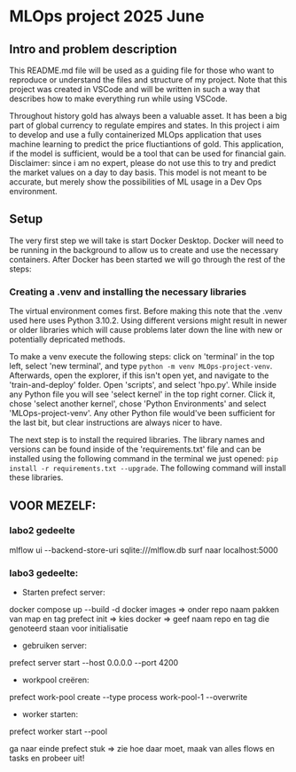 # MLOps project 2025 June

## Intro and problem description

This README.md file will be used as a guiding file for those who want to reproduce or understand the files and structure of my project. Note that this project was created in VSCode and will be written in such a way that describes how to make everything run while using VSCode.

Throughout history gold has always been a valuable asset. It has been a big part of global currency to regulate empires and states. In this project i aim to develop and use a fully containerized MLOps application that uses machine learning to predict the price fluctiantions of gold. This application, if the model is sufficient, would be a tool that can be used for financial gain. Disclaimer: since i am no expert, please do not use this to try and predict the market values on a day to day basis. This model is not meant to be accurate, but merely show the possibilities of ML usage in a Dev Ops environment.

## Setup

The very first step we will take is start Docker Desktop. Docker will need to be running in the background to allow us to create and use the necessary containers. After Docker has been started we will go through the rest of the steps:

### Creating a .venv and installing the necessary libraries

The virtual environment comes first. Before making this note that the .venv used here uses Python 3.10.2. Using different versions might result in newer or older libraries which will cause problems later down the line with new or potentially depricated methods.

To make a venv execute the following steps: click on 'terminal' in the top left, select 'new terminal', and type `python -m venv MLOps-project-venv`. Afterwards, open the explorer, if this isn't open yet, and navigate to the 'train-and-deploy' folder. Open 'scripts', and select 'hpo.py'. While inside any Python file you will see 'select kernel' in the top right corner. Click it, chose 'select another kernel', chose 'Python Environments' and select 'MLOps-project-venv'. Any other Python file would've been sufficient for the last bit, but clear instructions are always nicer to have.

The next step is to install the required libraries. The library names and versions can be found inside of the 'requirements.txt' file and can be installed using the following command in the terminal we just opened: `pip install -r requirements.txt --upgrade`. The following command will install these libraries.












## VOOR MEZELF:

### labo2 gedeelte

mlflow ui --backend-store-uri sqlite:///mlflow.db
surf naar localhost:5000

### labo3 gedeelte:

- Starten prefect server:

docker compose up --build -d
docker images => onder repo naam pakken van map en tag
prefect init => kies docker => geef naam repo en tag die genoteerd staan voor initialisatie

- gebruiken server:

prefect server start --host 0.0.0.0 --port 4200

- workpool creëren:

prefect work-pool create --type process work-pool-1 --overwrite

- worker starten:

prefect worker start --pool <name-of-my-workpool>

ga naar einde prefect stuk => zie hoe daar moet, maak van alles flows en tasks en probeer uit!
